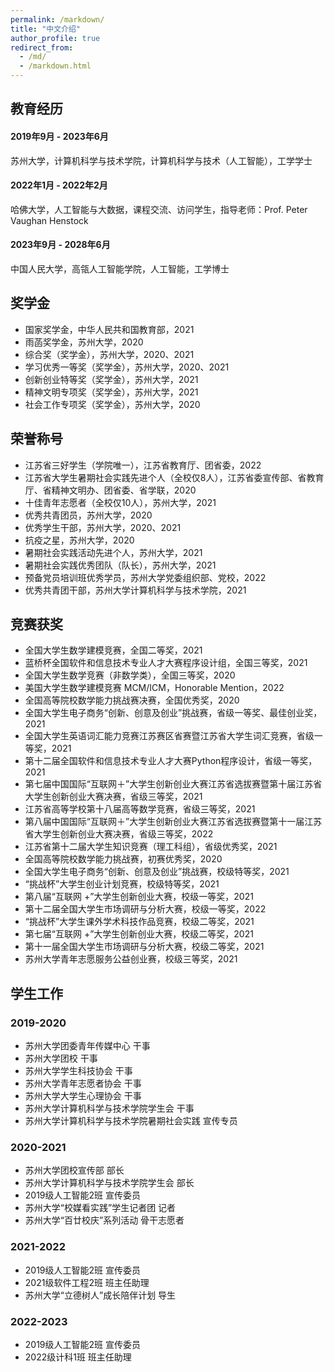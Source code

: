 ```yaml
---
permalink: /markdown/
title: "中文介绍"
author_profile: true
redirect_from: 
  - /md/
  - /markdown.html
---
```





## 教育经历

#### 2019年9月 - 2023年6月 
苏州大学，计算机科学与技术学院，计算机科学与技术（人工智能），工学学士
#### 2022年1月 - 2022年2月 
哈佛大学，人工智能与大数据，课程交流、访问学生，指导老师：Prof. Peter Vaughan Henstock
#### 2023年9月 - 2028年6月 
中国人民大学，高瓴人工智能学院，人工智能，工学博士


## 奖学金
* 国家奖学金，中华人民共和国教育部，2021
* 雨菡奖学金，苏州大学，2020
* 综合奖（奖学金），苏州大学，2020、2021
* 学习优秀一等奖（奖学金），苏州大学，2020、2021
* 创新创业特等奖（奖学金），苏州大学，2021
* 精神文明专项奖（奖学金），苏州大学，2021
* 社会工作专项奖（奖学金），苏州大学，2020
  
## 荣誉称号
* 江苏省三好学生（学院唯一），江苏省教育厅、团省委，2022
* 江苏省大学生暑期社会实践先进个人（全校仅8人），江苏省委宣传部、省教育厅、省精神文明办、团省委、省学联，2020
* 十佳青年志愿者（全校仅10人），苏州大学，2021
* 优秀共青团员，苏州大学，2020
* 优秀学生干部，苏州大学，2020、2021
* 抗疫之星，苏州大学，2020
* 暑期社会实践活动先进个人，苏州大学，2021
* 暑期社会实践优秀团队（队长），苏州大学，2021
* 预备党员培训班优秀学员，苏州大学党委组织部、党校，2022
* 优秀共青团干部，苏州大学计算机科学与技术学院，2021


## 竞赛获奖
* 全国大学生数学建模竞赛，全国二等奖，2021
* 蓝桥杯全国软件和信息技术专业人才大赛程序设计组，全国三等奖，2021
* 全国大学生数学竞赛（非数学类），全国三等奖，2020
* 美国大学生数学建模竞赛 MCM/ICM，Honorable Mention，2022
* 全国高等院校数学能力挑战赛决赛，全国优秀奖，2020
* 全国大学生电子商务“创新、创意及创业”挑战赛，省级一等奖、最佳创业奖，2021
* 全国大学生英语词汇能力竞赛江苏赛区省赛暨江苏省大学生词汇竞赛，省级一等奖，2021
* 第十二届全国软件和信息技术专业人才大赛Python程序设计，省级一等奖，2021
* 第七届中国国际“互联网＋”大学生创新创业大赛江苏省选拔赛暨第十届江苏省大学生创新创业大赛决赛，省级三等奖，2021
* 江苏省高等学校第十八届高等数学竞赛，省级三等奖，2021
* 第八届中国国际“互联网＋”大学生创新创业大赛江苏省选拔赛暨第十一届江苏省大学生创新创业大赛决赛，省级三等奖，2022
* 江苏省第十二届大学生知识竞赛（理工科组），省级优秀奖，2021
* 全国高等院校数学能力挑战赛，初赛优秀奖，2020
* 全国大学生电子商务“创新、创意及创业”挑战赛，校级特等奖，2021
* “挑战杯”大学生创业计划竞赛，校级特等奖，2021
* 第八届“互联网 +”大学生创新创业大赛，校级一等奖，2021
* 第十二届全国大学生市场调研与分析大赛，校级一等奖，2022
* “挑战杯”大学生课外学术科技作品竞赛，校级二等奖，2021
* 第七届“互联网 +”大学生创新创业大赛，校级二等奖，2021
* 第十一届全国大学生市场调研与分析大赛，校级二等奖，2021
* 苏州大学青年志愿服务公益创业赛，校级三等奖，2021

## 学生工作
### 2019-2020
* 苏州大学团委青年传媒中心 干事
* 苏州大学团校 干事
* 苏州大学学生科技协会 干事
* 苏州大学青年志愿者协会 干事
* 苏州大学大学生心理协会 干事
* 苏州大学计算机科学与技术学院学生会 干事
* 苏州大学计算机科学与技术学院暑期社会实践 宣传专员

### 2020-2021
* 苏州大学团校宣传部 部长
* 苏州大学计算机科学与技术学院学生会 部长
* 2019级人工智能2班 宣传委员
* 苏州大学“校媒看实践”学生记者团 记者
* 苏州大学“百廿校庆”系列活动 骨干志愿者

### 2021-2022
* 2019级人工智能2班 宣传委员
* 2021级软件工程2班 班主任助理
* 苏州大学“立德树人”成长陪伴计划 导生

### 2022-2023
* 2019级人工智能2班 宣传委员
* 2022级计科1班 班主任助理